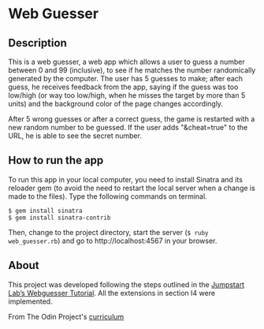 # Web Guesser

## Description

This is a web guesser, a web app which allows a user to guess a number between 0 and 99 (inclusive), to see if he matches the
number randomically generated by the computer. The user has 5 guesses to make; after each guess, he receives feedback from 
the app, saying if the guess was too low/high (or way too low/high, when he misses the target by more than 5 units) and the 
background color of the page changes accordingly. 

After 5 wrong guesses or after a correct guess, the game is restarted with a new random number to be guessed. If the user adds 
"&cheat=true" to the URL, he is able to see the secret number.

## How to run the app

To run this app in your local computer, you need to install Sinatra and its reloader gem (to avoid the need to restart the local 
server when a change is made to the files). Type the following commands on terminal.

```
$ gem install sinatra
$ gem install sinatra-contrib
```

Then, change to the project directory, start the server (``` $ ruby web_guesser.rb ```) and go to http://localhost:4567 in your browser. 

## About

This project was developed following the steps outlined in the [Jumpstart Lab’s Webguesser Tutorial](http://tutorials.jumpstartlab.com/projects/web_guesser.html).
All the extensions in section I4 were implemented.

From The Odin Project's [curriculum](https://www.theodinproject.com/courses/ruby-on-rails/lessons/sinatra-basics)
